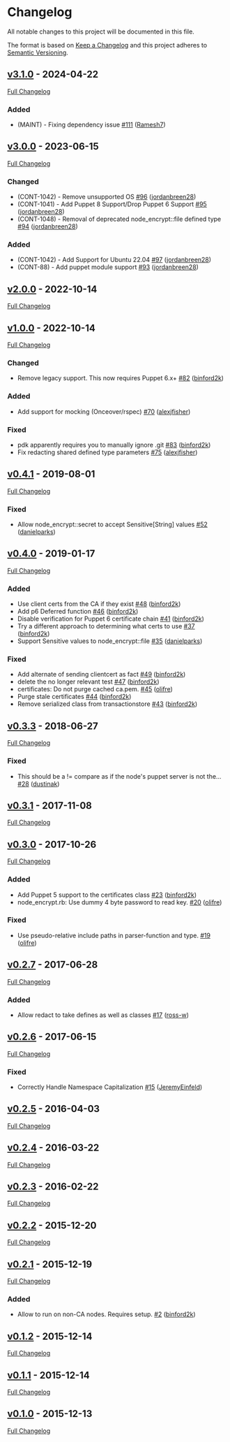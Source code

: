 <!-- markdownlint-disable MD024 -->
# Changelog

All notable changes to this project will be documented in this file.

The format is based on [Keep a Changelog](http://keepachangelog.com/en/1.0.0/) and this project adheres to [Semantic Versioning](http://semver.org).

## [v3.1.0](https://github.com/puppetlabs/puppetlabs-node_encrypt/tree/v3.1.0) - 2024-04-22

[Full Changelog](https://github.com/puppetlabs/puppetlabs-node_encrypt/compare/v3.0.0...v3.1.0)

### Added

- (MAINT) - Fixing dependency issue [#111](https://github.com/puppetlabs/puppetlabs-node_encrypt/pull/111) ([Ramesh7](https://github.com/Ramesh7))

## [v3.0.0](https://github.com/puppetlabs/puppetlabs-node_encrypt/tree/v3.0.0) - 2023-06-15

[Full Changelog](https://github.com/puppetlabs/puppetlabs-node_encrypt/compare/v2.0.0...v3.0.0)

### Changed
- (CONT-1042) - Remove unsupported OS [#96](https://github.com/puppetlabs/puppetlabs-node_encrypt/pull/96) ([jordanbreen28](https://github.com/jordanbreen28))
- (CONT-1041) - Add Puppet 8 Support/Drop Puppet 6 Support [#95](https://github.com/puppetlabs/puppetlabs-node_encrypt/pull/95) ([jordanbreen28](https://github.com/jordanbreen28))
- (CONT-1048) - Removal of deprecated node_encrypt::file defined type [#94](https://github.com/puppetlabs/puppetlabs-node_encrypt/pull/94) ([jordanbreen28](https://github.com/jordanbreen28))

### Added

- (CONT-1042) - Add Support for Ubuntu 22.04 [#97](https://github.com/puppetlabs/puppetlabs-node_encrypt/pull/97) ([jordanbreen28](https://github.com/jordanbreen28))
- (CONT-88) - Add puppet module support [#93](https://github.com/puppetlabs/puppetlabs-node_encrypt/pull/93) ([jordanbreen28](https://github.com/jordanbreen28))

## [v2.0.0](https://github.com/puppetlabs/puppetlabs-node_encrypt/tree/v2.0.0) - 2022-10-14

[Full Changelog](https://github.com/puppetlabs/puppetlabs-node_encrypt/compare/v1.0.0...v2.0.0)

## [v1.0.0](https://github.com/puppetlabs/puppetlabs-node_encrypt/tree/v1.0.0) - 2022-10-14

[Full Changelog](https://github.com/puppetlabs/puppetlabs-node_encrypt/compare/v0.4.1...v1.0.0)

### Changed
- Remove legacy support. This now requires Puppet 6.x+ [#82](https://github.com/puppetlabs/puppetlabs-node_encrypt/pull/82) ([binford2k](https://github.com/binford2k))

### Added

- Add support for mocking (Onceover/rspec) [#70](https://github.com/puppetlabs/puppetlabs-node_encrypt/pull/70) ([alexjfisher](https://github.com/alexjfisher))

### Fixed

- pdk apparently requires you to manually ignore .git [#83](https://github.com/puppetlabs/puppetlabs-node_encrypt/pull/83) ([binford2k](https://github.com/binford2k))
- Fix redacting shared defined type parameters [#75](https://github.com/puppetlabs/puppetlabs-node_encrypt/pull/75) ([alexjfisher](https://github.com/alexjfisher))

## [v0.4.1](https://github.com/puppetlabs/puppetlabs-node_encrypt/tree/v0.4.1) - 2019-08-01

[Full Changelog](https://github.com/puppetlabs/puppetlabs-node_encrypt/compare/v0.4.0...v0.4.1)

### Fixed

- Allow node_encrypt::secret to accept Sensitive[String] values [#52](https://github.com/puppetlabs/puppetlabs-node_encrypt/pull/52) ([danielparks](https://github.com/danielparks))

## [v0.4.0](https://github.com/puppetlabs/puppetlabs-node_encrypt/tree/v0.4.0) - 2019-01-17

[Full Changelog](https://github.com/puppetlabs/puppetlabs-node_encrypt/compare/v0.3.3...v0.4.0)

### Added

- Use client certs from the CA if they exist [#48](https://github.com/puppetlabs/puppetlabs-node_encrypt/pull/48) ([binford2k](https://github.com/binford2k))
- Add p6 Deferred function [#46](https://github.com/puppetlabs/puppetlabs-node_encrypt/pull/46) ([binford2k](https://github.com/binford2k))
- Disable verification for Puppet 6 certificate chain [#41](https://github.com/puppetlabs/puppetlabs-node_encrypt/pull/41) ([binford2k](https://github.com/binford2k))
- Try a different approach to determining what certs to use [#37](https://github.com/puppetlabs/puppetlabs-node_encrypt/pull/37) ([binford2k](https://github.com/binford2k))
- Support Sensitive values to node_encrypt::file [#35](https://github.com/puppetlabs/puppetlabs-node_encrypt/pull/35) ([danielparks](https://github.com/danielparks))

### Fixed

- Add alternate of sending clientcert as fact [#49](https://github.com/puppetlabs/puppetlabs-node_encrypt/pull/49) ([binford2k](https://github.com/binford2k))
- delete the no longer relevant test [#47](https://github.com/puppetlabs/puppetlabs-node_encrypt/pull/47) ([binford2k](https://github.com/binford2k))
- certificates: Do not purge cached ca.pem. [#45](https://github.com/puppetlabs/puppetlabs-node_encrypt/pull/45) ([olifre](https://github.com/olifre))
- Purge stale certificates [#44](https://github.com/puppetlabs/puppetlabs-node_encrypt/pull/44) ([binford2k](https://github.com/binford2k))
- Remove serialized class from transactionstore [#43](https://github.com/puppetlabs/puppetlabs-node_encrypt/pull/43) ([binford2k](https://github.com/binford2k))

## [v0.3.3](https://github.com/puppetlabs/puppetlabs-node_encrypt/tree/v0.3.3) - 2018-06-27

[Full Changelog](https://github.com/puppetlabs/puppetlabs-node_encrypt/compare/v0.3.1...v0.3.3)

### Fixed

- This should be a != compare as if the node's puppet server is not the… [#28](https://github.com/puppetlabs/puppetlabs-node_encrypt/pull/28) ([dustinak](https://github.com/dustinak))

## [v0.3.1](https://github.com/puppetlabs/puppetlabs-node_encrypt/tree/v0.3.1) - 2017-11-08

[Full Changelog](https://github.com/puppetlabs/puppetlabs-node_encrypt/compare/v0.3.0...v0.3.1)

## [v0.3.0](https://github.com/puppetlabs/puppetlabs-node_encrypt/tree/v0.3.0) - 2017-10-26

[Full Changelog](https://github.com/puppetlabs/puppetlabs-node_encrypt/compare/v0.2.7...v0.3.0)

### Added

- Add Puppet 5 support to the certificates class [#23](https://github.com/puppetlabs/puppetlabs-node_encrypt/pull/23) ([binford2k](https://github.com/binford2k))
- node_encrypt.rb: Use dummy 4 byte password to read key. [#20](https://github.com/puppetlabs/puppetlabs-node_encrypt/pull/20) ([olifre](https://github.com/olifre))

### Fixed

- Use pseudo-relative include paths in parser-function and type. [#19](https://github.com/puppetlabs/puppetlabs-node_encrypt/pull/19) ([olifre](https://github.com/olifre))

## [v0.2.7](https://github.com/puppetlabs/puppetlabs-node_encrypt/tree/v0.2.7) - 2017-06-28

[Full Changelog](https://github.com/puppetlabs/puppetlabs-node_encrypt/compare/v0.2.6...v0.2.7)

### Added

- Allow redact to take defines as well as classes [#17](https://github.com/puppetlabs/puppetlabs-node_encrypt/pull/17) ([ross-w](https://github.com/ross-w))

## [v0.2.6](https://github.com/puppetlabs/puppetlabs-node_encrypt/tree/v0.2.6) - 2017-06-15

[Full Changelog](https://github.com/puppetlabs/puppetlabs-node_encrypt/compare/v0.2.5...v0.2.6)

### Fixed

- Correctly Handle Namespace Capitalization [#15](https://github.com/puppetlabs/puppetlabs-node_encrypt/pull/15) ([JeremyEinfeld](https://github.com/JeremyEinfeld))

## [v0.2.5](https://github.com/puppetlabs/puppetlabs-node_encrypt/tree/v0.2.5) - 2016-04-03

[Full Changelog](https://github.com/puppetlabs/puppetlabs-node_encrypt/compare/v0.2.4...v0.2.5)

## [v0.2.4](https://github.com/puppetlabs/puppetlabs-node_encrypt/tree/v0.2.4) - 2016-03-22

[Full Changelog](https://github.com/puppetlabs/puppetlabs-node_encrypt/compare/v0.2.3...v0.2.4)

## [v0.2.3](https://github.com/puppetlabs/puppetlabs-node_encrypt/tree/v0.2.3) - 2016-02-22

[Full Changelog](https://github.com/puppetlabs/puppetlabs-node_encrypt/compare/v0.2.2...v0.2.3)

## [v0.2.2](https://github.com/puppetlabs/puppetlabs-node_encrypt/tree/v0.2.2) - 2015-12-20

[Full Changelog](https://github.com/puppetlabs/puppetlabs-node_encrypt/compare/v0.2.1...v0.2.2)

## [v0.2.1](https://github.com/puppetlabs/puppetlabs-node_encrypt/tree/v0.2.1) - 2015-12-19

[Full Changelog](https://github.com/puppetlabs/puppetlabs-node_encrypt/compare/v0.1.2...v0.2.1)

### Added

- Allow to run on non-CA nodes. Requires setup. [#2](https://github.com/puppetlabs/puppetlabs-node_encrypt/pull/2) ([binford2k](https://github.com/binford2k))

## [v0.1.2](https://github.com/puppetlabs/puppetlabs-node_encrypt/tree/v0.1.2) - 2015-12-14

[Full Changelog](https://github.com/puppetlabs/puppetlabs-node_encrypt/compare/v0.1.1...v0.1.2)

## [v0.1.1](https://github.com/puppetlabs/puppetlabs-node_encrypt/tree/v0.1.1) - 2015-12-14

[Full Changelog](https://github.com/puppetlabs/puppetlabs-node_encrypt/compare/v0.1.0...v0.1.1)

## [v0.1.0](https://github.com/puppetlabs/puppetlabs-node_encrypt/tree/v0.1.0) - 2015-12-13

[Full Changelog](https://github.com/puppetlabs/puppetlabs-node_encrypt/compare/edf02937dbb441fc254aa0e9939fb94fca0edb10...v0.1.0)
